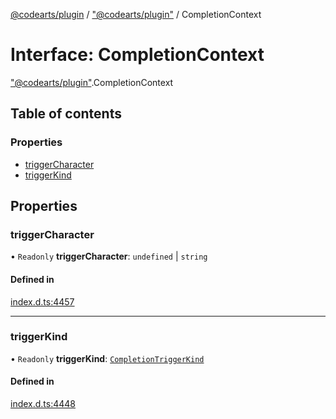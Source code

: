 [@codearts/plugin](../README.md) / ["@codearts/plugin"](../modules/_codearts_plugin_.md) / CompletionContext

# Interface: CompletionContext

["@codearts/plugin"](../modules/_codearts_plugin_.md).CompletionContext

## Table of contents

### Properties

- [triggerCharacter](codearts_plugin_.CompletionContext.md#triggercharacter)
- [triggerKind](codearts_plugin_.CompletionContext.md#triggerkind)

## Properties

### triggerCharacter

• `Readonly` **triggerCharacter**: `undefined` \| `string`

#### Defined in

[index.d.ts:4457](https://github.com/huaweicloud/cloudide-plugin-api/blob/b58031b/index.d.ts#L4457)

___

### triggerKind

• `Readonly` **triggerKind**: [`CompletionTriggerKind`](../enums/codearts_plugin_.CompletionTriggerKind.md)

#### Defined in

[index.d.ts:4448](https://github.com/huaweicloud/cloudide-plugin-api/blob/b58031b/index.d.ts#L4448)
